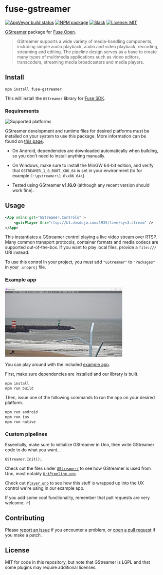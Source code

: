 # fuse-gstreamer

[![AppVeyor build status](https://img.shields.io/appveyor/ci/mortend/fuse-gstreamer/master.svg?logo=appveyor&logoColor=silver&style=flat-square)](https://ci.appveyor.com/project/mortend/fuse-gstreamer/branch/master)
[![NPM package](https://img.shields.io/npm/v/fuse-gstreamer.svg?style=flat-square)](https://www.npmjs.com/package/fuse-gstreamer)
[![Slack](https://img.shields.io/badge/chat-on%20slack-blue.svg?style=flat-square)](https://slackcommunity.fusetools.com/)
[![License: MIT](https://img.shields.io/github/license/mortend/fuse-gstreamer.svg?style=flat-square)](LICENSE)

[GStreamer] package for [Fuse Open].

> GStreamer supports a wide variety of media-handling components, including simple audio playback, audio and video playback, recording, streaming and editing. The pipeline design serves as a base to create many types of multimedia applications such as video editors, transcoders, streaming media broadcasters and media players.

[GStreamer]: https://gstreamer.freedesktop.org/
[Fuse Open]: https://fuseopen.com/

## Install

```shell
npm install fuse-gstreamer
```

This will install the `GStreamer` library for [Fuse SDK](https://www.npmjs.com/package/fuse-sdk).

### Requirements

![Supported platforms](https://img.shields.io/badge/supported%20platforms-Android%20%7C%20iOS%20%7C%20macOS%20%7C%20Linux%20%7C%20Windows-blue?style=flat-square)

GStreamer development and runtime files for desired platforms must be installed on your system to use this package. More information can be found on [this page](https://gstreamer.freedesktop.org/download/).

* On Android, dependencies are downloaded automatically when building, so you don't need to install anything manually.

* On Windows, make sure to install the MinGW 64-bit edition, and verify that `GSTREAMER_1_0_ROOT_X86_64` is set in your environment (to for example `C:\gstreamer\1.0\x86_64\`).

* Tested using GStreamer **v1.16.0** (although any recent version should work fine).

## Usage

```xml
<App xmlns:gst="GStreamer.Controls" >
    <gst:Player Uri="rtsp://b1.dnsdojo.com:1935/live/sys3.stream" />
</App>
```

This instantiates a GStreamer control playing a live video stream over RTSP. Many common transport protocols, container formats and media codecs are supported out-of-the-box. If you want to play local files, provide a `file:///` URI instead.

To use this control in your project, you must add `"GStreamer"` to `"Packages"` in your `.unoproj` file.

### Example app

![Screenshot](example.png)

You can play around with the included [example app](https://github.com/mortend/fuse-gstreamer/tree/master/example).

First, make sure dependencies are installed and our library is built.

```shell
npm install
npm run build
```

Then, issue one of the following commands to run the app on your desired platform.

```shell
npm run android
npm run ios
npm run native
```

### Custom pipelines

Essentially, make sure to initialize GStreamer in Uno, then write GStreamer code to do what you want...

```uno
GStreamer.Init();
```

Check out the files under [`GStreamer/`](GStreamer/) to see how GStreamer is used from Uno, most notably [`UriPipeline.uno`](GStreamer/UriPipeline.uno).

Check out [`Player.uno`](GStreamer.Controls/Player.uno) to see how this stuff is wrapped up into the UX control we're using in our example app.

If you add some cool functionality, remember that pull requests are very welcome. :-)

## Contributing

Please [report an issue](https://github.com/mortend/fuse-gstreamer/issues) if you encounter a problem, or [open a pull request](https://github.com/mortend/fuse-gstreamer/pulls) if you make a patch.

## License

MIT for code in this repository, but note that GStreamer is LGPL and that some plugins may require additional licenses.
